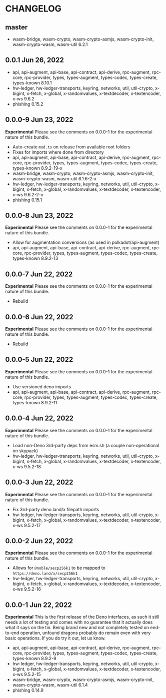 # CHANGELOG

## master

- wasm-bridge, wasm-crypto, wasm-crypto-asmjs, wasm-crypto-init, wasm-crypto-wasm, wasm-util 6.2.1

## 0.0.1 Jun 26, 2022

- api, api-augment, api-base, api-contract, api-derive, rpc-augment, rpc-core, rpc-provider, types, types-augment, types-codec, types-create, types-known 8.10.1
- hw-ledger, hw-ledger-transports, keyring, networks, util, util-crypto, x-bigint, x-fetch, x-global, x-randomvalues, x-textdecoder, x-textencoder, x-ws 9.6.2
- phishing 0.15.2


## 0.0.0-9 Jun 23, 2022

**Experimental** Please see the comments on 0.0.0-1 for the experimental nature of this bundle.

- Auto-create `mod.ts` on release from available root folders
- Fixes for imports where done from directory
- api, api-augment, api-base, api-contract, api-derive, rpc-augment, rpc-core, rpc-provider, types, types-augment, types-codec, types-create, types-known 8.9.2-19-x
- wasm-bridge, wasm-crypto, wasm-crypto-asmjs, wasm-crypto-init, wasm-crypto-wasm, wasm-util 6.1.6-2-x
- hw-ledger, hw-ledger-transports, keyring, networks, util, util-crypto, x-bigint, x-fetch, x-global, x-randomvalues, x-textdecoder, x-textencoder, x-ws 9.6.2-2-x
- phishing 0.15.1


## 0.0.0-8 Jun 23, 2022

**Experimental** Please see the comments on 0.0.0-1 for the experimental nature of this bundle.

- Allow for augmentation conversions (as used in polkadot/api-augment)
- api, api-augment, api-base, api-contract, api-derive, rpc-augment, rpc-core, rpc-provider, types, types-augment, types-codec, types-create, types-known 8.9.2-13


## 0.0.0-7 Jun 22, 2022

**Experimental** Please see the comments on 0.0.0-1 for the experimental nature of this bundle.

- Rebuild


## 0.0.0-6 Jun 22, 2022

**Experimental** Please see the comments on 0.0.0-1 for the experimental nature of this bundle.

- Rebuild


## 0.0.0-5 Jun 22, 2022

**Experimental** Please see the comments on 0.0.0-1 for the experimental nature of this bundle.

- Use versioned deno imports
- api, api-augment, api-base, api-contract, api-derive, rpc-augment, rpc-core, rpc-provider, types, types-augment, types-codec, types-create, types-known 8.9.2-11


## 0.0.0-4 Jun 22, 2022

**Experimental** Please see the comments on 0.0.0-1 for the experimental nature of this bundle.

- Load non-Deno 3rd-party deps from esm.sh (a couple non-operational on skypack)
- hw-ledger, hw-ledger-transports, keyring, networks, util, util-crypto, x-bigint, x-fetch, x-global, x-randomvalues, x-textdecoder, x-textencoder, x-ws 9.5.2-18


## 0.0.0-3 Jun 22, 2022

**Experimental** Please see the comments on 0.0.0-1 for the experimental nature of this bundle.

- Fix 3rd-party deno.land/x filepath imports
- hw-ledger, hw-ledger-transports, keyring, networks, util, util-crypto, x-bigint, x-fetch, x-global, x-randomvalues, x-textdecoder, x-textencoder, x-ws 9.5.2-17


## 0.0.0-2 Jun 22, 2022

**Experimental** Please see the comments on 0.0.0-1 for the experimental nature of this bundle.

- Allows for `@noble/secp256k1` to be mapped to `https://deno.land/x/secp256k1`
- hw-ledger, hw-ledger-transports, keyring, networks, util, util-crypto, x-bigint, x-fetch, x-global, x-randomvalues, x-textdecoder, x-textencoder, x-ws 9.5.2-16


## 0.0.0-1 Jun 22, 2022

**Experimental** This is the first release of the Deno interfaces, as such it still needs a lot of testing and comes with no guarantee that it actually does what it says on the tin. Being brand new and not completely tested on end-to-end operation, unfound dragons probably do remain even with very basic operations. If you do try it out, let us know.

- api, api-augment, api-base, api-contract, api-derive, rpc-augment, rpc-core, rpc-provider, types, types-augment, types-codec, types-create, types-known 8.9.2-9
- hw-ledger, hw-ledger-transports, keyring, networks, util, util-crypto, x-bigint, x-fetch, x-global, x-randomvalues, x-textdecoder, x-textencoder, x-ws 9.5.2-15
- wasm-bridge, wasm-crypto, wasm-crypto-asmjs, wasm-crypto-init, wasm-crypto-wasm, wasm-util 6.1.4
- phishing 0.14.9
